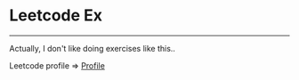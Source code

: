 # Leetcode Ex

---

Actually, I don't like doing exercises like this..

Leetcode profile => [Profile](https://leetcode.com/weehowe_z/)
